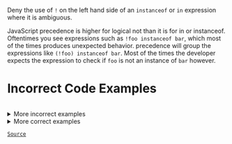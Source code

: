 <!--
 generated docs file, do not edit by hand, see xtask/docgen 
-->
Deny the use of `!` on the left hand side of an `instanceof` or `in` expression where it is ambiguous.

JavaScript precedence is higher for logical not than it is for in or instanceof. Oftentimes you see
expressions such as `!foo instanceof bar`, which most of the times produces unexpected behavior. 
precedence will group the expressions like `(!foo) instanceof bar`. Most of the times the developer expects
the expression to check if `foo` is not an instance of `bar` however.

# Incorrect Code Examples

```js

```

<details>
 <summary> More incorrect examples </summary>

```js
!foo in bar
```

```js
![5] instanceof !4
```
</details>
<details>
 <summary> More correct examples </summary>
 If this is intended behavior, you can wrap the expression

```js
(!foo) instanceof bar
```

```js
key in bar
```

```js
bar instanceof bar
```
</details>

[`Source`](rslint_core/src/groups/errors/no-unsafe-negation)